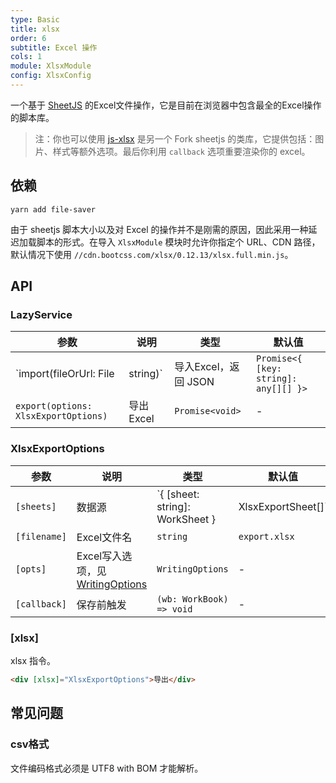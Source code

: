 ```yaml
---
type: Basic
title: xlsx
order: 6
subtitle: Excel 操作
cols: 1
module: XlsxModule
config: XlsxConfig
---
```


一个基于 [SheetJS](http://sheetjs.com/) 的Excel文件操作，它是目前在浏览器中包含最全的Excel操作的脚本库。

> 注：你也可以使用 [js-xlsx](https://github.com/protobi/js-xlsx) 是另一个 Fork sheetjs 的类库，它提供包括：图片、样式等额外选项。最后你利用 `callback` 选项重要渲染你的 excel。

## 依赖

```
yarn add file-saver
```

由于 sheetjs 脚本大小以及对 Excel 的操作并不是刚需的原因，因此采用一种延迟加载脚本的形式。在导入 `XlsxModule` 模块时允许你指定个 URL、CDN 路径，默认情况下使用 `//cdn.bootcss.com/xlsx/0.12.13/xlsx.full.min.js`。

## API

### LazyService

参数 | 说明 | 类型 | 默认值
----|------|-----|------
`import(fileOrUrl: File | string)` | 导入Excel，返回 JSON | `Promise<{ [key: string]: any[][] }>` | -
`export(options: XlsxExportOptions)` | 导出Excel | `Promise<void>` | -

### XlsxExportOptions

参数 | 说明 | 类型 | 默认值
----|------|-----|------
`[sheets]` | 数据源 | `{ [sheet: string]: WorkSheet } | XlsxExportSheet[]` | -
`[filename]` | Excel文件名 | `string` | `export.xlsx`
`[opts]` | Excel写入选项，见 [WritingOptions](https://docs.sheetjs.com/#writing-options) | `WritingOptions` | -
`[callback]` | 保存前触发 | `(wb: WorkBook) => void` | -

### [xlsx]

xlsx 指令。

```html
<div [xlsx]="XlsxExportOptions">导出</div>
```

## 常见问题

### csv格式

文件编码格式必须是 UTF8 with BOM 才能解析。
